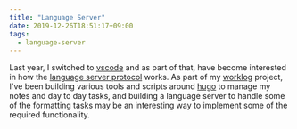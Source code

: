 ```yaml
---
title: "Language Server"
date: 2019-12-26T18:51:17+09:00
tags:
  - language-server
---
```


Last year, I switched to [vscode] and as part of that, have become interested in how the [language server protocol] works. As part of my [worklog] project, I've been building various tools and scripts around [hugo] to manage my notes and day to day tasks, and building a language server to handle some of the formatting tasks may be an interesting way to implement some of the required functionality.

[vscode]: https://code.visualstudio.com/
[language server protocol]: https://microsoft.github.io/language-server-protocol/
[worklog]: /project/worklog/
[hugo]: https://gohugo.io/
